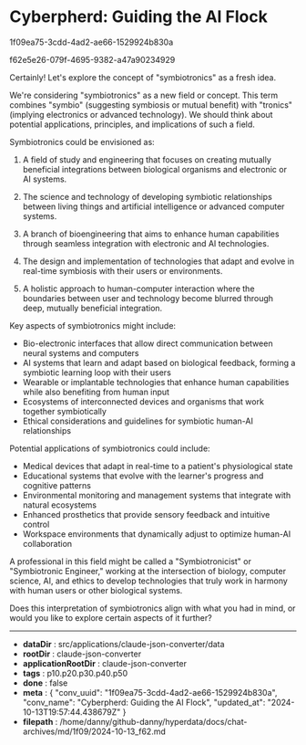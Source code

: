 # Cyberpherd: Guiding the AI Flock

1f09ea75-3cdd-4ad2-ae66-1529924b830a

f62e5e26-079f-4695-9382-a47a90234929

 Certainly! Let's explore the concept of "symbiotronics" as a fresh idea.

<antThinking>We're considering "symbiotronics" as a new field or concept. This term combines "symbio" (suggesting symbiosis or mutual benefit) with "tronics" (implying electronics or advanced technology). We should think about potential applications, principles, and implications of such a field.</antThinking>

Symbiotronics could be envisioned as:

1. A field of study and engineering that focuses on creating mutually beneficial integrations between biological organisms and electronic or AI systems.

2. The science and technology of developing symbiotic relationships between living things and artificial intelligence or advanced computer systems.

3. A branch of bioengineering that aims to enhance human capabilities through seamless integration with electronic and AI technologies.

4. The design and implementation of technologies that adapt and evolve in real-time symbiosis with their users or environments.

5. A holistic approach to human-computer interaction where the boundaries between user and technology become blurred through deep, mutually beneficial integration.

Key aspects of symbiotronics might include:

- Bio-electronic interfaces that allow direct communication between neural systems and computers
- AI systems that learn and adapt based on biological feedback, forming a symbiotic learning loop with their users
- Wearable or implantable technologies that enhance human capabilities while also benefiting from human input
- Ecosystems of interconnected devices and organisms that work together symbiotically
- Ethical considerations and guidelines for symbiotic human-AI relationships

Potential applications of symbiotronics could include:

- Medical devices that adapt in real-time to a patient's physiological state
- Educational systems that evolve with the learner's progress and cognitive patterns
- Environmental monitoring and management systems that integrate with natural ecosystems
- Enhanced prosthetics that provide sensory feedback and intuitive control
- Workspace environments that dynamically adjust to optimize human-AI collaboration

A professional in this field might be called a "Symbiotronicist" or "Symbiotronic Engineer," working at the intersection of biology, computer science, AI, and ethics to develop technologies that truly work in harmony with human users or other biological systems.

Does this interpretation of symbiotronics align with what you had in mind, or would you like to explore certain aspects of it further?

---

* **dataDir** : src/applications/claude-json-converter/data
* **rootDir** : claude-json-converter
* **applicationRootDir** : claude-json-converter
* **tags** : p10.p20.p30.p40.p50
* **done** : false
* **meta** : {
  "conv_uuid": "1f09ea75-3cdd-4ad2-ae66-1529924b830a",
  "conv_name": "Cyberpherd: Guiding the AI Flock",
  "updated_at": "2024-10-13T19:57:44.438679Z"
}
* **filepath** : /home/danny/github-danny/hyperdata/docs/chat-archives/md/1f09/2024-10-13_f62.md